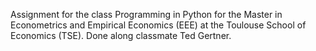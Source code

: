 Assignment for the class Programming in Python for the Master in Econometrics and Empirical Economics (EEE) at the Toulouse School of Economics (TSE). Done along classmate Ted Gertner.
